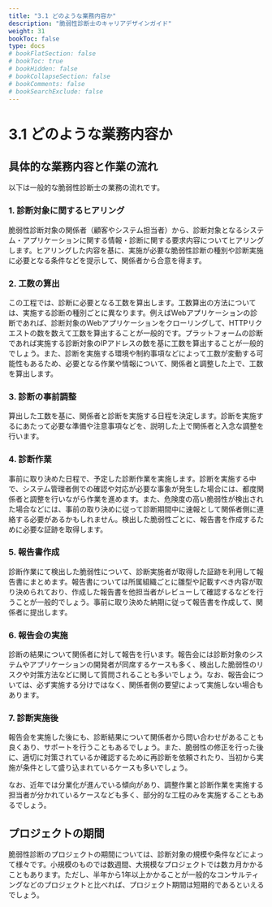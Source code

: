 ```yaml
---
title: "3.1 どのような業務内容か"
description: "脆弱性診断士のキャリアデザインガイド"
weight: 31
bookToc: false
type: docs
# bookFlatSection: false
# bookToc: true
# bookHidden: false
# bookCollapseSection: false
# bookComments: false
# bookSearchExclude: false
---
```


# 3.1 どのような業務内容か

## 具体的な業務内容と作業の流れ

以下は一般的な脆弱性診断士の業務の流れです。

### 1. 診断対象に関するヒアリング

脆弱性診断対象の関係者（顧客やシステム担当者）から、診断対象となるシステム・アプリケーションに関する情報・診断に関する要求内容についてヒアリングします。ヒアリングした内容を基に、実施が必要な脆弱性診断の種別や診断実施に必要となる条件などを提示して、関係者から合意を得ます。

### 2. 工数の算出

この工程では、診断に必要となる工数を算出します。工数算出の方法については、実施する診断の種別ごとに異なります。例えばWebアプリケーションの診断であれば、診断対象のWebアプリケーションをクローリングして、HTTPリクエストの数を数えて工数を算出することが一般的です。プラットフォームの診断であれば実施する診断対象のIPアドレスの数を基に工数を算出することが一般的でしょう。また、診断を実施する環境や制約事項などによって工数が変動する可能性もあるため、必要となる作業や情報について、関係者と調整した上で、工数を算出します。

### 3. 診断の事前調整

算出した工数を基に、関係者と診断を実施する日程を決定します。診断を実施するにあたって必要な準備や注意事項などを、説明した上で関係者と入念な調整を行います。

### 4. 診断作業

事前に取り決めた日程で、予定した診断作業を実施します。診断を実施する中で、システム管理者側での確認や対応が必要な事象が発生した場合には、都度関係者と調整を行いながら作業を進めます。また、危険度の高い脆弱性が検出された場合などには、事前の取り決めに従って診断期間中に速報として関係者側に連絡する必要があるかもしれません。検出した脆弱性ごとに、報告書を作成するために必要な証跡を取得します。

### 5. 報告書作成

診断作業にて検出した脆弱性について、診断実施者が取得した証跡を利用して報告書にまとめます。報告書については所属組織ごとに雛型や記載すべき内容が取り決められており、作成した報告書を他担当者がレビューして確認するなどを行うことが一般的でしょう。事前に取り決めた納期に従って報告書を作成して、関係者に提出します。

### 6. 報告会の実施

診断の結果について関係者に対して報告を行います。報告会には診断対象のシステムやアプリケーションの開発者が同席するケースも多く、検出した脆弱性のリスクや対策方法などに関して質問されることも多いでしょう。なお、報告会については、必ず実施する分けではなく、関係者側の要望によって実施しない場合もあります。

### 7. 診断実施後

報告会を実施した後にも、診断結果について関係者から問い合わせがあることも良くあり、サポートを行うこともあるでしょう。また、脆弱性の修正を行った後に、適切に対策されているか確認するために再診断を依頼されたり、当初から実施が条件として盛り込まれているケースも多いでしょう。

なお、近年では分業化が進んでいる傾向があり、調整作業と診断作業を実施する担当者が分かれているケースなども多く、部分的な工程のみを実施することもあるでしょう。

## プロジェクトの期間

脆弱性診断のプロジェクトの期間については、診断対象の規模や条件などによって様々です。小規模のものでは数週間、大規模なプロジェクトでは数カ月かかることもあります。ただし、半年から1年以上かかることが一般的なコンサルティングなどのプロジェクトと比べれば、プロジェクト期間は短期的であるといえるでしょう。